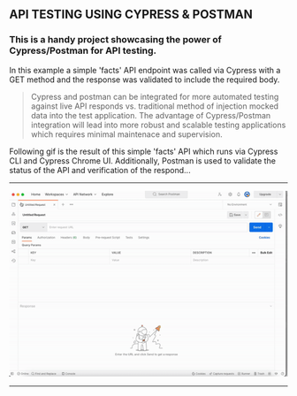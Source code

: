 ## API TESTING USING CYPRESS & POSTMAN  

### This is a handy project showcasing the power of Cypress/Postman for API testing.

In this example a simple 'facts' API endpoint was called via Cypress with a GET method and the response was validated to include the required body. 


> Cypress and postman can be integrated for more automated testing against live API responds vs. traditional method of injection mocked data into the test application. The advantage of Cypress/Postman integration will lead into more robust and scalable testing applications which requires minimal maintenace and supervision.


Following gif is the result of this simple 'facts' API which runs via Cypress CLI and Cypress Chrome UI. Additionally, Postman is used to validate the status of the API and verification of the respond...

---

![Result](report.gif)

---


